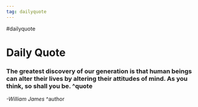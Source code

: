 ```yaml
---
tag: dailyquote
---
```


#dailyquote

# Daily Quote

### The greatest discovery of our generation is that human beings can alter their lives by altering their attitudes of mind. As you think, so shall you be. ^quote
*-William James* ^author
